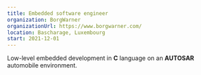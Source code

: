 ```yaml
---
title: Embedded software engineer
organization: BorgWarner
organizationUrl: https://www.borgwarner.com/
location: Bascharage, Luxembourg
start: 2021-12-01
---
```


Low-level embedded development in **C** language on an **AUTOSAR** automobile environment.